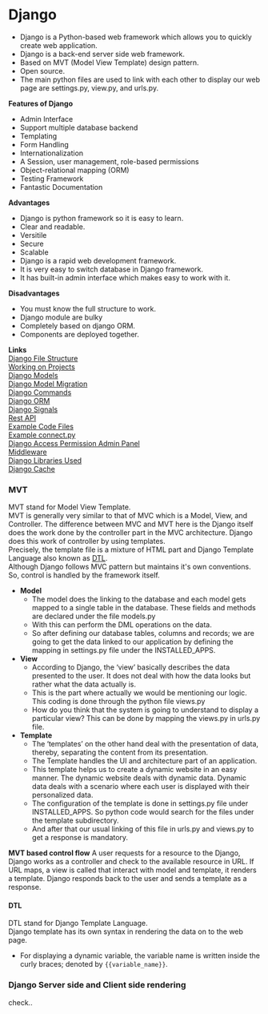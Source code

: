 # Django

- Django is a Python-based web framework which allows you to quickly create web application.
- Django is a back-end server side web framework.
- Based on MVT (Model View Template) design pattern.
- Open source.
- The main python files are used to link with each other to display our web page are settings.py, view.py, and urls.py.

**Features of Django**
- Admin Interface
- Support multiple database backend
- Templating
- Form Handling
- Internationalization
- A Session, user management, role-based permissions
- Object-relational mapping (ORM)
- Testing Framework
- Fantastic Documentation

**Advantages**
- Django is python framework so it is easy to learn.
- Clear and readable.
- Versitile
- Secure
- Scalable
- Django is a rapid web development framework.
- It is very easy to switch database in Django framework.
- It has built-in admin interface which makes easy to work with it.

**Disadvantages**
- You must know the full structure to work.
- Django module are bulky
- Completely based on django ORM.
- Components are deployed together.
    
**Links**  
[Django File Structure](file-structure.md)  
[Working on Projects](working-on-project.md)  
[Django Models](models.md)  
[Django Model Migration](model-migration.md)  
[Django Commands](django-commands.md)  
[Django ORM](orm.md)  
[Django Signals](signals.md)  
[Rest API](Api/base.md)  
[Example Code Files](Example/base.md)  
[Example connect.py](Example/connect.md)  
[Django Access Permission Admin Panel](django-admin.md)  
[Middleware](middleware.md)  
[Django Libraries Used](../Python/libraries.md#django-libraries)  
[Django Cache](cache-django.md)  

### MVT

MVT stand for Model View Template.  
MVT is generally very similar to that of MVC which is a Model, View, and Controller. The difference between MVC and MVT here is the Django itself does the work done by the controller part in the MVC architecture. Django does this work of controller by using templates.  
Precisely, the template file is a mixture of HTML part and Django Template Language also known as [DTL](###DTL).  
Although Django follows MVC pattern but maintains it's own conventions. So, control is handled by the framework itself.

- **Model**
  - The model does the linking to the database and each model gets mapped to a single table in the database. These fields and methods are declared under the file models.py
  - With this can perform the DML operations on the data.
  - So after defining our database tables, columns and records; we are going to get the data linked to our application by defining the mapping in settings.py file under the INSTALLED_APPS.
- **View**
  - According to Django, the ‘view’ basically describes the data presented to the user. It does not deal with how the data looks but rather what the data actually is.
  - This is the part where actually we would be mentioning our logic. This coding is done through the python file views.py
  - How do you think that the system is going to understand to display a particular view? This can be done by mapping the views.py in urls.py file.
- **Template**
  - The ‘templates’ on the other hand deal with the presentation of data, thereby, separating the content from its presentation.
  - The Template handles the UI and architecture part of an application.
  - This template helps us to create a dynamic website in an easy manner. The dynamic website deals with dynamic data. Dynamic data deals with a scenario where each user is displayed with their personalized data.
  - The configuration of the template is done in settings.py file under INSTALLED_APPS. So python code would search for the files under the template subdirectory.
  - And after that our usual linking of this file in urls.py and views.py to get a response is mandatory.

**MVT based control flow**
A user requests for a resource to the Django, Django works as a controller and check to the available resource in URL.
If URL maps, a view is called that interact with model and template, it renders a template.
Django responds back to the user and sends a template as a response.

#### DTL
DTL stand for Django Template Language.  
Django template has its own syntax in rendering the data on to the web page.  
- For displaying a dynamic variable, the variable name is written inside the curly braces; denoted by `{{variable_name}}`.


### Django Server side and Client side rendering
check..
